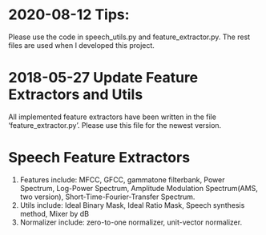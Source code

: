 # 2020-08-12 Tips:
Please use the code in speech_utils.py and feature_extractor.py. The rest files are used when I developed this project.

# 2018-05-27 Update Feature Extractors and Utils
All implemented feature extractors have been written in the file ‘feature_extractor.py’. Please use this file for the newest version.

# Speech Feature Extractors
1. Features include: MFCC, GFCC, gammatone filterbank, Power Spectrum, Log-Power Spectrum, Amplitude Modulation Spectrum(AMS, two version), Short-Time-Fourier-Transfer Spectrum.
2. Utils include: Ideal Binary Mask, Ideal Ratio Mask, Speech synthesis method, Mixer by dB
3. Normalizer include: zero-to-one normalizer, unit-vector normalizer.
